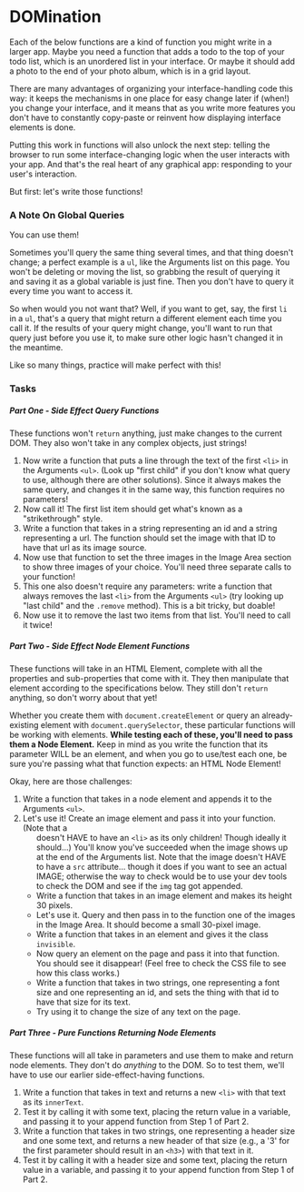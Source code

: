 # DOMination

Each of the below functions are a kind of function you might write in a larger app. Maybe you need a function that adds a todo to the top of your todo list, which is an unordered list in your interface. Or maybe it should add a photo to the end of your photo album, which is in a grid layout.

There are many advantages of organizing your interface-handling code this way: it keeps the mechanisms in one place for easy change later if (when!) you change your interface, and it means that as you write more features you don't have to constantly copy-paste or reinvent how displaying interface elements is done.

Putting this work in functions will also unlock the next step: telling the browser to run some interface-changing logic when the user interacts with your app. And that's the real heart of any graphical app: responding to your user's interaction.

But first: let's write those functions!


### A Note On Global Queries

You can use them!

Sometimes you'll query the same thing several times, and that thing doesn't change; a perfect example is a `ul`, like the Arguments list on this page. You won't be deleting or moving the list, so grabbing the result of querying it and saving it as a global variable is just fine. Then you don't have to query it every time you want to access it.

So when would you not want that? Well, if you want to get, say, the first `li` in a `ul`, that's a query that might return a different element each time you call it. If the results of your query might change, you'll want to run that query just before you use it, to make sure other logic hasn't changed it in the meantime.

Like so many things, practice will make perfect with this!


### Tasks

##### Part One - Side Effect Query Functions

These functions won't `return` anything, just make changes to the current DOM. They also won't take in any complex objects, just strings!

1. Now write a function that puts a line through the text of the first `<li>` in the Arguments `<ul>`. (Look up "first child" if you don't know what query to use, although there are other solutions). Since it always makes the same query, and changes it in the same way, this function requires no parameters!
2. Now call it! The first list item should get what's known as a "strikethrough" style.
3. Write a function that takes in a string representing an id and a string representing a url. The function should set the image with that ID to have that url as its image source.
4. Now use that function to set the three images in the Image Area section to show three images of your choice. You'll need three separate calls to your function!
5. This one also doesn't require any parameters: write a function that always removes the last `<li>` from the Arguments `<ul>`  (try looking up "last child" and the `.remove` method). This is a bit tricky, but doable!
6. Now use it to remove the last two items from that list. You'll need to call it twice!


##### Part Two - Side Effect Node Element Functions

These functions will take in an HTML Element, complete with all the properties and sub-properties that come with it. They then manipulate that element according to the specifications below. They still don't `return` anything, so don't worry about that yet!

Whether you create them with `document.createElement` or query an already-existing element with `document.querySelector`, these particular functions will be working with elements. **While testing each of these, you'll need to pass them a Node Element.** Keep in mind as you write the function that its parameter WILL be an element, and when you go to use/test each one, be sure you're passing what that function expects: an HTML Node Element!

Okay, here are those challenges:

1. Write a function that takes in a node element and appends it to the Arguments `<ul>`.
2. Let's use it! Create an image element and pass it into your function. (Note that a <ul> doesn't HAVE to have an `<li>` as its only children! Though ideally it should...) You'll know you've succeeded when the image shows up at the end of the Arguments list. Note that the image doesn't HAVE to have a `src` attribute... though it does if you want to see an actual IMAGE; otherwise the way to check would be to use your dev tools to check the DOM and see if the `img` tag got appended.
3. Write a function that takes in an image element and makes its height 30 pixels.
4. Let's use it. Query and then pass in to the function one of the images in the Image Area. It should become a small 30-pixel image.
5. Write a function that takes in an element and gives it the class `invisible`.
6. Now query an element on the page and pass it into that function. You should see it disappear! (Feel free to check the CSS file to see how this class works.)
7. Write a function that takes in two strings, one representing a font size and one representing an id, and sets the thing with that id to have that size for its text.
8. Try using it to change the size of any text on the page.


##### Part Three - Pure Functions Returning Node Elements

These functions will all take in parameters and use them to make and return node elements. They don't do _anything_ to the DOM. So to test them, we'll have to use our earlier side-effect-having functions.

1. Write a function that takes in text and returns a new `<li>` with that text as its `innerText`.
2. Test it by calling it with some text, placing the return value in a variable, and passing it to your append function from Step 1 of Part 2.
3. Write a function that takes in two strings, one representing a header size and one some text, and returns a new header of that size (e.g., a '3' for the first parameter should result in an `<h3>`) with that text in it.
4. Test it by calling it with a header size and some text, placing the return value in a variable, and passing it to your append function from Step 1 of Part 2.
